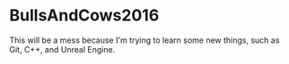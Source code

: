 # BullsAndCows2016
This will be a mess because I'm trying to learn some new things, such as Git, C++, and Unreal Engine.
